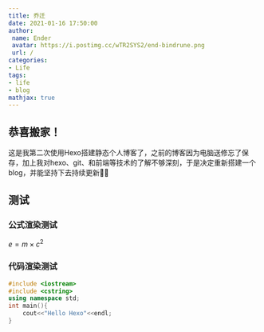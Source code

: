 ```yaml
---
title: 乔迁
date: 2021-01-16 17:50:00
author:
 name: Ender
 avatar: https://i.postimg.cc/wTR2SYS2/end-bindrune.png
 url: /
categories:
- Life
tags:
- life
- blog
mathjax: true
---
```


## 恭喜搬家！

这是我第二次使用Hexo搭建静态个人博客了，之前的博客因为电脑送修忘了保存，加上我对hexo、git、和前端等技术的了解不够深刻，于是决定重新搭建一个blog，并能坚持下去持续更新🤦‍♂️

## 测试

### 公式渲染测试

$e = m\times c^2$

### 代码渲染测试

```C++
#include <iostream>
#include <cstring>
using namespace std;
int main(){
    cout<<"Hello Hexo"<<endl;
}
```


